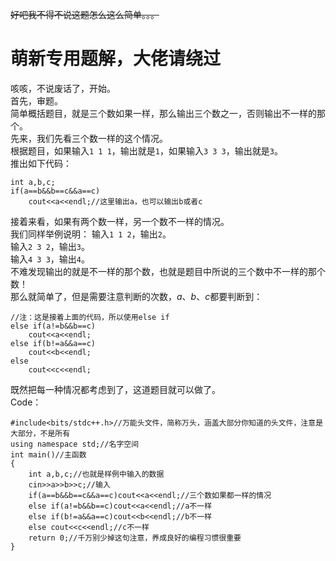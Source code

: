 ~~好吧我不得不说这题怎么这么简单。。。~~  
# 萌新专用题解，大佬请绕过

咳咳，不说废话了，开始。  
首先，审题。  
简单概括题目，就是三个数如果一样，那么输出三个数之一，否则输出不一样的那个。  
先来，我们先看三个数一样的这个情况。  
根据题目，如果输入`1 1 1`，输出就是`1`，如果输入`3 3 3`，输出就是`3`。  
推出如下代码：  

```
int a,b,c;
if(a==b&&b==c&&a==c)
	cout<<a<<endl;//这里输出a，也可以输出b或者c
```

接着来看，如果有两个数一样，另一个数不一样的情况。  
我们同样举例说明：
输入`1 1 2`，输出`2`。  
输入`2 3 2`，输出`3`。  
输入`4 3 3`，输出`4`。  
不难发现输出的就是不一样的那个数，也就是题目中所说的三个数中不一样的那个数！  
那么就简单了，但是需要注意判断的次数，$a$、$b$、$c$都要判断到：

```
//注：这是接着上面的代码，所以使用else if
else if(a!=b&&b==c)
	cout<<a<<endl;
else if(b!=a&&a==c)
	cout<<b<<endl;
else 
	cout<<c<<endl;
```

既然把每一种情况都考虑到了，这道题目就可以做了。  
Code：

```
#include<bits/stdc++.h>//万能头文件，简称万头，涵盖大部分你知道的头文件，注意是大部分，不是所有
using namespace std;//名字空间
int main()//主函数
{
    int a,b,c;//也就是样例中输入的数据
    cin>>a>>b>>c;//输入
    if(a==b&&b==c&&a==c)cout<<a<<endl;//三个数如果都一样的情况
    else if(a!=b&&b==c)cout<<a<<endl;//a不一样
    else if(b!=a&&a==c)cout<<b<<endl;//b不一样
    else cout<<c<<endl;//c不一样
    return 0;//千万别少掉这句注意，养成良好的编程习惯很重要
}
```